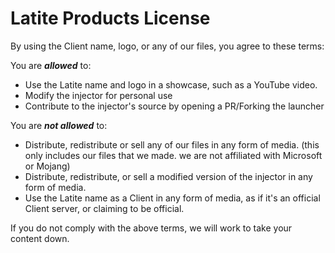 # Latite Products License

By using the Client name, logo, or any of our files, you agree to these terms:

You are **_allowed_** to:

- Use the Latite name and logo in a showcase, such as a YouTube video.
- Modify the injector for personal use
- Contribute to the injector's source by opening a PR/Forking the launcher

You are **_not allowed_** to:

- Distribute, redistribute or sell any of our files in any form of media. (this only includes our files that we made. we are not affiliated with Microsoft or Mojang)
- Distribute, redistribute, or sell a modified version of the injector in any form of media.
- Use the Latite name as a Client in any form of media, as if it's an official Client server, or claiming to be official.

If you do not comply with the above terms, we will work to take your content down.
